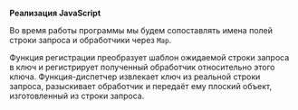 **Реализация JavaScript**

Во время работы программы мы будем сопоставлять имена полей строки запроса и обработчики через `Map`.

Функция регистрации преобразует шаблон ожидаемой строки запроса в ключ и
регистрирует полученный обработчик относительно этого ключа. Функция-диспетчер извлекает ключ из реальной строки запроса, разыскивает обработчик и передаёт ему плоский объект, изготовленный из строки запроса.

